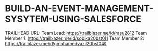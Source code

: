 # BUILD-AN-EVENT-MANAGEMENT-SYSYTEM-USING-SALESFORCE
TRAILHEAD URL:
Team Lead: https://trailblazer.me/id/rasu2812
Team Member 1: https://trailblazer.me/id/sobika20bst011
Team Member 2: https://trailblazer.me/id/gmohamedvazil20bst040
